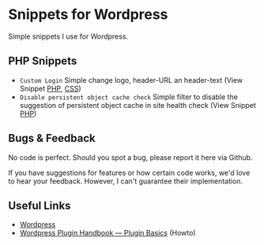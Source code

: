 # Snippets for Wordpress
Simple snippets I use for Wordpress.

## PHP Snippets
- `Custom Login` Simple change logo, header-URL an header-text (View Snippet [PHP](https://github.com/st3phan76/wordpress-snippets/blob/main/wp-custom-login.php), [CSS](https://github.com/st3phan76/wordpress-snippets/blob/main/wp-custom-login-style.css)) 
- `Disable persistent object cache check` Simple filter to disable the suggestion of persistent object cache in site health check (View Snippet [PHP](https://github.com/st3phan76/wordpress-snippets/blob/main/disable-persistent-object-cache-check.php)) 

## Bugs & Feedback
No code is perfect. Should you spot a bug, please report it here via Github.

If you have suggestions for features or how certain code works, we'd love to hear your feedback. However, I can't guarantee their implementation.

## Useful Links
- [Wordpress](https://wordpress.org/)
- [Wordpress Plugin Handbook — Plugin Basics](https://developer.wordpress.org/plugins/plugin-basics/) (Howto)
  
